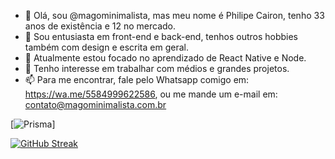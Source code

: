 - 👋 Olá, sou @magominimalista, mas meu nome é Philipe Cairon, tenho 33 anos de existência e 12 no mercado.
- 👀 Sou entusiasta em front-end e back-end, tenhos outros hobbies também com design e escrita em geral.
- 🌱 Atualmente estou focado no aprendizado de React Native e Node.
- 💞️ Tenho interesse em trabalhar com médios e grandes projetos.
- 📫 Para me encontrar, fale pelo Whatsapp comigo em: https://wa.me/5584999622586, ou me mande um e-mail em: contato@magominimalista.com.br

[![Prisma](https://img.shields.io/badge/Prisma-3982CE?style=for-the-badge&logo=Prisma&logoColor=white)]

[![GitHub Streak](https://activity-graph.herokuapp.com/graph?username=magominimalista&theme=monokai)](https://git.io/streak-stats)
